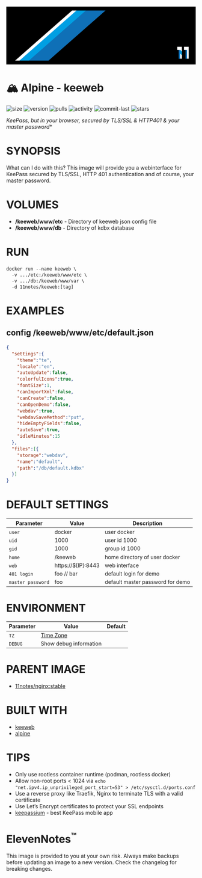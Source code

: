 ![Banner](https://github.com/11notes/defaults/blob/main/static/img/banner.png?raw=true)

# 🏔️ Alpine - keeweb
![size](https://img.shields.io/docker/image-size/11notes/keeweb/1.18.7?color=0eb305) ![version](https://img.shields.io/docker/v/11notes/keeweb/1.18.7?color=eb7a09) ![pulls](https://img.shields.io/docker/pulls/11notes/keeweb?color=2b75d6) ![activity](https://img.shields.io/github/commit-activity/m/11notes/docker-keeweb?color=c91cb8) ![commit-last](https://img.shields.io/github/last-commit/11notes/docker-keeweb?color=c91cb8) ![stars](https://img.shields.io/docker/stars/11notes/keeweb?color=e6a50e)

*KeePass, but in your browser, secured by TLS/SSL & HTTP401 & your master password**

# SYNOPSIS
What can I do with this? This image will provide you a webinterface for KeePass secured by TLS/SSL, HTTP 401 authentication and of course, your master password.


# VOLUMES
* **/keeweb/www/etc** - Directory of keeweb json config file
* **/keeweb/www/db** - Directory of kdbx database

# RUN
```shell
docker run --name keeweb \
  -v .../etc:/keeweb/www/etc \
  -v .../db:/keeweb/www/var \
  -d 11notes/keeweb:[tag]
```

# EXAMPLES
## config /keeweb/www/etc/default.json
```json
{
  "settings":{
    "theme":"te",
    "locale":"en",
    "autoUpdate":false,
    "colorfulIcons":true,
    "fontSize":1,
    "canImportXml":false,
    "canCreate":false,
    "canOpenDemo":false,
    "webdav":true,
    "webdavSaveMethod":"put",
    "hideEmptyFields":false,
    "autoSave":true,
    "idleMinutes":15
  },
  "files":[{
    "storage":"webdav",
    "name":"default",
    "path":"/db/default.kdbx"
  }]
}
```

# DEFAULT SETTINGS
| Parameter | Value | Description |
| --- | --- | --- |
| `user` | docker | user docker |
| `uid` | 1000 | user id 1000 |
| `gid` | 1000 | group id 1000 |
| `home` | /keeweb | home directory of user docker |
| `web` | https://${IP}:8443 | web interface |
| `401 login` | foo // bar | default login for demo |
| `master password` | foo | default master password for demo |

# ENVIRONMENT
| Parameter | Value | Default |
| --- | --- | --- |
| `TZ` | [Time Zone](https://en.wikipedia.org/wiki/List_of_tz_database_time_zones) | |
| `DEBUG` | Show debug information | |

# PARENT IMAGE
* [11notes/nginx:stable](https://hub.docker.com/r/11notes/nginx)

# BUILT WITH
* [keeweb](https://keeweb.info)
* [alpine](https://alpinelinux.org)

# TIPS
* Only use rootless container runtime (podman, rootless docker)
* Allow non-root ports < 1024 via `echo "net.ipv4.ip_unprivileged_port_start=53" > /etc/sysctl.d/ports.conf`
* Use a reverse proxy like Traefik, Nginx to terminate TLS with a valid certificate
* Use Let’s Encrypt certificates to protect your SSL endpoints
* [keepassium](https://keepassium.com/) - best KeePass mobile app

# ElevenNotes<sup>™️</sup>
This image is provided to you at your own risk. Always make backups before updating an image to a new version. Check the changelog for breaking changes.
    